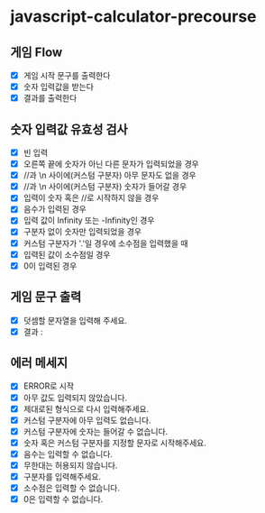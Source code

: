 # javascript-calculator-precourse

## 게임 Flow

- [x] 게임 시작 문구를 출력한다
- [x] 숫자 입력값을 받는다
- [x] 결과를 출력한다

## 숫자 입력값 유효성 검사

- [x] 빈 입력
- [x] 오른쪽 끝에 숫자가 아닌 다른 문자가 입력되었을 경우
- [x] //과 \n 사이에(커스텀 구분자) 아무 문자도 없을 경우
- [x] //과 \n 사이에(커스텀 구분자) 숫자가 들어갈 경우
- [x] 입력이 숫자 혹은 //로 시작하지 않을 경우
- [x] 음수가 입력된 경우
- [x] 입력 값이 Infinity 또는 -Infinity인 경우
- [x] 구분자 없이 숫자만 입력되었을 경우
- [x] 커스텀 구분자가 '.'일 경우에 소수점을 입력했을 때
- [x] 입력된 값이 소수점일 경우
- [x] 0이 입력된 경우

## 게임 문구 출력

- [x] 덧셈할 문자열을 입력해 주세요.
- [x] 결과 :

## 에러 메세지

- [x] ERROR로 시작
- [x] 아무 값도 입력되지 않았습니다.
- [x] 제대로된 형식으로 다시 입력해주세요.
- [x] 커스텀 구분자에 아무 입력도 없습니다.
- [x] 커스텀 구분자에 숫자는 들어갈 수 없습니다.
- [x] 숫자 혹은 커스텀 구분자를 지정할 문자로 시작해주세요.
- [x] 음수는 입력할 수 없습니다.
- [x] 무한대는 허용되지 않습니다.
- [x] 구분자를 입력해주세요.
- [x] 소수점은 입력할 수 없습니다.
- [x] 0은 입력할 수 없습니다.
